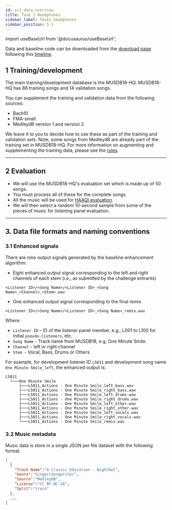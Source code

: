 ```yaml
---
id: cc1_data_overview
title: Task 1 Headphones
sidebar_label: Task1 headphones
sidebar_position: 5.1
---
```


import useBaseUrl from '@docusaurus/useBaseUrl';

Data and baseline code can be downloaded from the [download page](../Take%20part/cc1_download) following this [timeline](../Take%20part/cc1_key_dates).

## 1 Training/development

The main training/development database is the MUSDB18-HQ. MUSDB18-HQ has 86 training songs and 14 validation songs.

You can supplement the training and validation data from the following sources:

- Bach10
- FMA-small
- MedleydB version 1 and version 2

We leave it to you to decide how to use these as part of the training and validation sets.
Note, some songs from MedleydB are already part of the training set in MUSDB18-HQ. 
For more information on augmenting and supplementing the training data, please see the [rules](../Take%20part/cc1_rules#training-and-development). 

***

## 2 Evaluation

- We will use the MUSDB18-HQ's evaluation set which is made up of 50 songs.
- You must process all of these for the complete songs.
- All the music will be used for [HAAQI evaluation](../../learning_resources/Hearing_aid_processing/edu_HAP_HA_processed_speech).
- We will then select a random 10-second sample from some of the pieces of music for listening panel evaluation.

[//]: # (### 2.1 HAAQI + RMS Score)

[//]: # ()
[//]: # (The HAAQI algorithm only computes the score from the non-silence segments of the signal. It first prunes any leading and trail silence.)

[//]: # (Then, it filters out any segments where the energy is below to certain threshold. )

[//]: # (This works well in a traditional music quality task where one can expect that always a component of the music will be active.)

[//]: # (However, in the demixing task, it is expected that a single stem has several silent segments during the song. )

[//]: # (For example, in a song, one can expect several segments where the `vocal` is silence, this, to favour a solo-instrument segment.)

[//]: # (This brings us the problem that HAAQI is not taking into consideration any distortion error from the silence segments. )

[//]: # ()
[//]: # (To solve this problem, we are computing a combined score for this task. The algorithm goes as follows:)

[//]: # ()
[//]: # (* First, the reference and processed signals are normalised to values between -1 and 1. )

[//]: # (* Using `reference signal`, detect all silence areas greater than two seconds. )

[//]: # (  * In average, the tempo of the training music is 120 bpm, which means 2 beats-per-second and `2 seconds` in a 4/4 bar.)

[//]: # (* Concatenate non-silence and silence segments from reference and processed signal, obtaining:)

[//]: # (  * `non_silence_reference`)

[//]: # (  * `non_silence_processed`)

[//]: # (  * `silence_processed`)

[//]: # (* Compute HAAQI using the `non_silence_reference` and `non_silence_processed` signals &#40;$HAAQI_{music}$&#41;)

[//]: # (* Compute RMS of the `silence_processed` signal &#40;$RMS_{silence}$&#41;)

[//]: # ()
[//]: # (Let $Samples_{music}$ the total number of samples of non-silence segments and $Samples_{silence}$ the total number of silence samples.)

[//]: # (The final score is computed as:)

[//]: # ($$)

[//]: # (Score = \frac{Samples_{music} * HAAQI_{music} - Samples_{silence} * RMS_{silence}}{Samples_{music} + Samples_{silence}})

[//]: # ($$)


***

## 3. Data file formats and naming conventions

### 3.1 Enhanced signals

There are nine output signals generated by the baseline enhancement algorithm:

* Eight enhanced output signal corresponding to the left and right channels of each stem (i.e., as submitted by the challenge entrants)

`<Listener ID>/<Song Name>/<Listener ID>_<Song Name>_<Channel>_<Stem>.wav`

* One enhanced output signal corresponding to the final remix

`<Listener ID>/<Song Name>/<Listener ID>_<Song Name>_remix.wav`

Where:
* `Listener ID` – ID of the listener panel member, e.g., L001 to L100 for initial `pseudo-listeners`, etc.
* `Song Name` - Track name from MUSDB18, e.g, One Minute Smile.
* `Channel` - left or right channel
* `Stem `- Vocal, Bass, Drums or Others


For example, for development listener ID `L5011` and development song name `One Minute Smile_left`,
the enhanced output is: 

```text
L5011
  └───One Minute Smile
      ├───L5011_Actions - One Minute Smile_left_bass.wav
      ├───L5011_Actions - One Minute Smile_right_bass.wav
      ├───L5011_Actions - One Minute Smile_left_drums.wav
      ├───L5011_Actions - One Minute Smile_right_drums.wav
      ├───L5011_Actions - One Minute Smile_left_other.wav
      ├───L5011_Actions - One Minute Smile_right_other.wav
      ├───L5011_Actions - One Minute Smile_left_vocals.wav
      ├───L5011_Actions - One Minute Smile_right_vocals.wav
      └───L5011_Actions - One Minute Smile_remix.wav
```

### 3.2 Music metadata

Music data is store in a single JSON per file dataset with the following format.

```json
[
  {
    "Track Name":"A Classic Education - NightOwl",
    "Genre":"Singer/Songwriter",
    "Source":"MedleyDB",
    "License":"CC BY-NC-SA",
    "Split":"train"
  },
  ...
]
```
